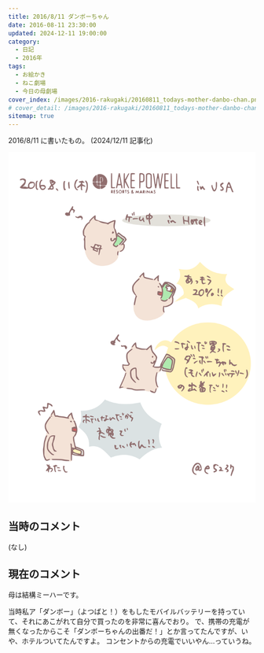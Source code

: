 ```yaml
---
title: 2016/8/11 ダンボーちゃん
date: 2016-08-11 23:30:00
updated: 2024-12-11 19:00:00
category:
  - 日記
  - 2016年
tags:
  - お絵かき
  - ねこ劇場
  - 今日の母劇場
cover_index: /images/2016-rakugaki/20160811_todays-mother-danbo-chan.png
# cover_detail: /images/2016-rakugaki/20160811_todays-mother-danbo-chan.png
sitemap: true
---
```


2016/8/11 に書いたもの。 (2024/12/11 記事化)

![](/images/2016-rakugaki/20160811_todays-mother-danbo-chan.png)

当時のコメント
---
(なし)

現在のコメント
---
母は結構ミーハーです。

当時私ア「ダンボー」（よつばと！）をもしたモバイルバッテリーを持っていて、それにあこがれて自分で買ったのを非常に喜んでおり。
で、携帯の充電が無くなったからこそ「ダンボーちゃんの出番だ！」とか言ってたんですが、いや、ホテルついてたんですよ。
コンセントからの充電でいいやん…っていうね。


